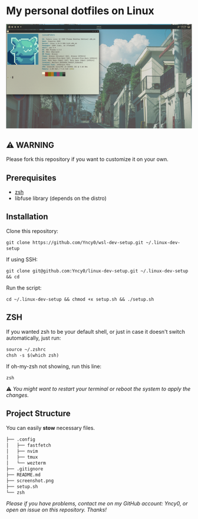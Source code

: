 # My personal dotfiles on Linux

![image](screenshot.png)

## ⚠️ WARNING

Please fork this repository if you want to customize it on your own.

## Prerequisites

- [zsh](https://github.com/ohmyzsh/ohmyzsh/wiki/Installing-ZSH)
- libfuse library (depends on the distro)

## Installation

Clone this repository:
```
git clone https://github.com/Yncy0/wsl-dev-setup.git ~/.linux-dev-setup
```

If using SSH:
```
git clone git@github.com:Yncy0/linux-dev-setup.git ~/.linux-dev-setup && cd
```

Run the script:
```
cd ~/.linux-dev-setup && chmod +x setup.sh && ./setup.sh
```

## ZSH
If you wanted zsh to be your default shell, or just in case it doesn't switch automatically, just run:

```
source ~/.zshrc
chsh -s $(which zsh)
```

If oh-my-zsh not showing, run this line:
```
zsh
```
⚠️ *You might want to restart your terminal or reboot the system to apply the changes.*


## Project Structure
You can easily **stow** necessary files.
```
├── .config
│   ├── fastfetch
│   ├── nvim
│   ├── tmux
│   └── wezterm
├── .gitignore
├── README.md
├── screenshot.png
├── setup.sh
└── zsh
```

*Please if you have problems, contact me on my GitHub account: Yncy0, or open an issue on this repository. Thanks!*
